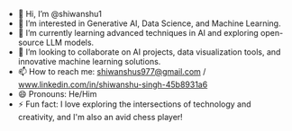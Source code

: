 - 👋 Hi, I’m @shiwanshu1
- 👀 I’m interested in Generative AI, Data Science, and Machine Learning.
- 🌱 I’m currently learning advanced techniques in AI and exploring open-source LLM models.
- 💞️  I’m looking to collaborate on AI projects, data visualization tools, and innovative machine learning solutions.
- 📫 How to reach me: shiwanshus977@gmail.com / www.linkedin.com/in/shiwanshu-singh-45b8931a6
- 😄 Pronouns: He/Him
- ⚡ Fun fact: I love exploring the intersections of technology and creativity, and I'm also an avid chess player!

<!---
shiwanshu1/shiwanshu1 is a ✨ special ✨ repository because its `README.md` (this file) appears on your GitHub profile.
You can click the Preview link to take a look at your changes.
--->
